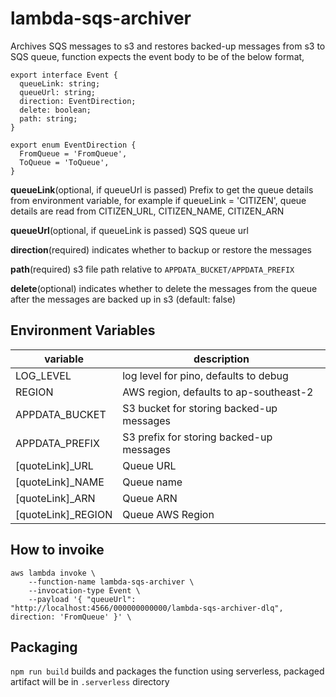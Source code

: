 # lambda-sqs-archiver

Archives SQS messages to s3 and restores backed-up messages from s3 to SQS queue, function expects the event body to be of the below format,

```
export interface Event {
  queueLink: string;
  queueUrl: string;
  direction: EventDirection;
  delete: boolean;
  path: string;
}

export enum EventDirection {
  FromQueue = 'FromQueue',
  ToQueue = 'ToQueue',
}

```

**queueLink**(optional, if queueUrl is passed) Prefix to get the queue details from environment variable, for example
if queueLink = 'CITIZEN', queue details are read from CITIZEN_URL, CITIZEN_NAME, CITIZEN_ARN

**queueUrl**(optional, if queueLink is passed) SQS queue url

**direction**(required) indicates whether to backup or restore the messages

**path**(required) s3 file path relative to `APPDATA_BUCKET/APPDATA_PREFIX`

**delete**(optional) indicates whether to delete the messages from the queue after the messages are backed up in s3 (default: false)

## Environment Variables

| variable            | description                              |
| ------------------- | ---------------------------------------- |
| LOG_LEVEL           | log level for pino, defaults to debug    |
| REGION              | AWS region, defaults to ap-southeast-2   |
| APPDATA_BUCKET      | S3 bucket for storing backed-up messages |
| APPDATA_PREFIX      | S3 prefix for storing backed-up messages |
| [quoteLink]\_URL    | Queue URL                                |
| [quoteLink]\_NAME   | Queue name                               |
| [quoteLink]\_ARN    | Queue ARN                                |
| [quoteLink]\_REGION | Queue AWS Region                         |

## How to invoike

```
aws lambda invoke \
    --function-name lambda-sqs-archiver \
    --invocation-type Event \
    --payload '{ "queueUrl": "http://localhost:4566/000000000000/lambda-sqs-archiver-dlq", direction: 'FromQueue' }' \
```

## Packaging

`npm run build` builds and packages the function using serverless, packaged artifact will be in `.serverless` directory
